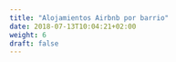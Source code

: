 ```yaml
---
title: "Alojamientos Airbnb por barrio"
date: 2018-07-13T10:04:21+02:00
weight: 6
draft: false
---
```


